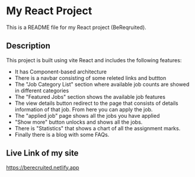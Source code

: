 # My React Project

This is a README file for my React project (BeReqruited).

## Description 

This project is built using vite React and includes the following features:

- It has Component-based architecture
- There is a navbar consisting of some releted links and buttton
- The "Job Category List" section where available job counts are showed in different categories
- The "Featured Jobs" section shows the available job features
- The view details button redirect to the page that consists of details information of that job. From here you can apply the job.
- The "applied job" page shows all the jobs you have applied
- "Show more" button unlocks and shows all the jobs.
- There is "Statistics" that shows a chart of all the assignment marks.
- Finally there is a blog with some FAQs.

## Live Link of my site
https://berecruited.netlify.app


